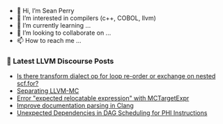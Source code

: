 - 👋 Hi, I’m Sean Perry
- 👀 I’m interested in compilers (c++, COBOL, llvm)
- 🌱 I’m currently learning ...
- 💞️ I’m looking to collaborate on ...
- 📫 How to reach me ...

<!---
s66perry/s66perry is a ✨ special ✨ repository because its `README.md` (this file) appears on your GitHub profile.
You can click the Preview link to take a look at your changes.
--->
### 📕 Latest LLVM Discourse Posts

<!-- DISCOURSE-LLVM:START -->
- [Is there transform dialect op for loop re-order or exchange on nested scf.for?](https://discourse.llvm.org/t/is-there-transform-dialect-op-for-loop-re-order-or-exchange-on-nested-scf-for/85080#post_1)
- [Separating LLVM-MC](https://discourse.llvm.org/t/separating-llvm-mc/84781#post_3)
- [Error &quot;expected relocatable expression&quot; with MCTargetExpr](https://discourse.llvm.org/t/error-expected-relocatable-expression-with-mctargetexpr/84926#post_2)
- [Improve documentation parsing in Clang](https://discourse.llvm.org/t/improve-documentation-parsing-in-clang/84513#post_2)
- [Unexpected Dependencies in DAG Scheduling for PHI Instructions](https://discourse.llvm.org/t/unexpected-dependencies-in-dag-scheduling-for-phi-instructions/85067#post_2)
<!-- DISCOURSE-LLVM:END -->
